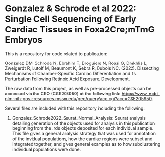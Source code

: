 # Gonzalez & Schrode et al 2022: Single Cell Sequencing of Early Cardiac Tissues in Foxa2Cre;mTmG Embryos 

This is a repository for code related to publication:

Gonzalez DM, Schrode N, Ebrahim T, Broguiere N, Rossi G, Drakhlis L, Zweigerdt R, Lutolf M, Beaumont K, Sebra R, Dubois NC. (2022). Dissecting Mechanisms of Chamber-Specific Cardiac Differentiation and its Perturbation Following Retinoic Acid Exposure. Development. 

The raw data from this project, as well as pre-processed objects can be accessed via the GEO (GSE205950) at the following link: https://www-ncbi-nlm-nih-gov.eresources.mssm.edu/geo/query/acc.cgi?acc=GSE205950.

Several files are included with this repository including the following: 

1) Gonzalez_Schrode2022_Seurat_Normal_Analysis: Seurat analysis detailing generation of the objects used for analysis in this publication beginning from the .rds objects deposited for each individual sample. This file gives a general analysis strategy that was used for annotation of the invidual populations, how the cardiac regions were subset and integrated together, and gives general examples as to how subclustering individual populations were done.  
